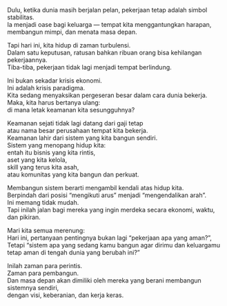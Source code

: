 Dulu, ketika dunia masih berjalan pelan, pekerjaan tetap adalah simbol stabilitas.  
Ia menjadi oase bagi keluarga — tempat kita menggantungkan harapan,  
membangun mimpi, dan menata masa depan.  

Tapi hari ini, kita hidup di zaman turbulensi.  
Dalam satu keputusan, ratusan bahkan ribuan orang bisa kehilangan pekerjaannya.  
Tiba-tiba, pekerjaan tidak lagi menjadi tempat berlindung.  

Ini bukan sekadar krisis ekonomi.  
Ini adalah krisis paradigma.  
Kita sedang menyaksikan pergeseran besar dalam cara dunia bekerja.  
Maka, kita harus bertanya ulang:  
di mana letak keamanan kita sesungguhnya?  

Keamanan sejati tidak lagi datang dari gaji tetap  
atau nama besar perusahaan tempat kita bekerja.  
Keamanan lahir dari sistem yang kita bangun sendiri.  
Sistem yang menopang hidup kita:  
entah itu bisnis yang kita rintis,  
aset yang kita kelola,  
skill yang terus kita asah,  
atau komunitas yang kita bangun dan perkuat.  

Membangun sistem berarti mengambil kendali atas hidup kita.  
Berpindah dari posisi “mengikuti arus” menjadi “mengendalikan arah”.  
Ini memang tidak mudah.  
Tapi inilah jalan bagi mereka yang ingin merdeka secara ekonomi, waktu, dan pikiran.  

Mari kita semua merenung:  
Hari ini, pertanyaan pentingnya bukan lagi “pekerjaan apa yang aman?”,  
Tetapi “sistem apa yang sedang kamu bangun agar dirimu dan keluargamu  
tetap aman di tengah dunia yang berubah ini?”  

Inilah zaman para perintis.  
Zaman para pembangun.  
Dan masa depan akan dimiliki oleh mereka yang berani membangun sistemnya sendiri,  
dengan visi, keberanian, dan kerja keras.



